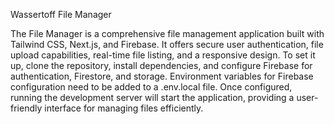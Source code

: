 Wassertoff File Manager


The File Manager is a comprehensive file management application built with Tailwind CSS, Next.js, and Firebase. It offers secure user authentication, file upload capabilities, real-time file listing, and a responsive design. To set it up, clone the repository, install dependencies, and configure Firebase for authentication, Firestore, and storage. Environment variables for Firebase configuration need to be added to a .env.local file. Once configured, running the development server will start the application, providing a user-friendly interface for managing files efficiently.
